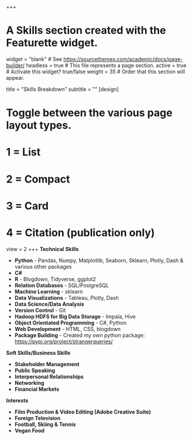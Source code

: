 
+++
# A Skills section created with the Featurette widget.
widget = "blank"  # See https://sourcethemes.com/academic/docs/page-builder/
headless = true  # This file represents a page section.
active = true  # Activate this widget? true/false
weight = 35  # Order that this section will appear.

title = "Skills Breakdown"
subtitle = ""
[design]
  # Toggle between the various page layout types.
  #   1 = List
  #   2 = Compact
  #   3 = Card
  #   4 = Citation (publication only)
  view = 2
+++
**Technical Skills** 
* **Python** - Pandas, Numpy, Matplotlib, Seaborn, Sklearn, Plotly, Dash & various other packages
* **C#** 
* **R** - Blogdown, Tidyverse, ggplot2
* **Relation Databases** - SQL/PostgreSQL
* **Machine Learning** - sklearn
* **Data Visualizations** - Tableau, Plotly, Dash
* **Data Science/Data Analysis**
* **Version Control** - Git
* **Hadoop HDFS for Big Data Storage** - Impala, Hive
* **Object Orientated Programming** - C#, Python
* **Web Development** - HTML, CSS, blogdown
* **Package Building** - Created my own python package: https://pypi.org/project/strangerqueries/

**Soft Skills/Business Skills**
* **Stakeholder Management**
* **Public Speaking**
* **Interpersonal Relationships**
* **Networking**
* **Financial Markets**

**Interests**
* **Film Production & Video Editing (Adobe Creative Suite)**
* **Foreign Television** 
* **Football, Skiing & Tennis**
* **Vegan Food**


